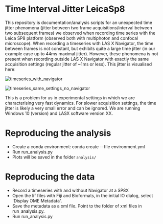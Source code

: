 # Time Interval Jitter LeicaSp8

This repository is documentation/analysis scripts for an unexpected time jitter phenomena (jitter between two frame acquisitions/interval between two subsequent frames) we observed when recording time series with the Leica SP8 platform (observed both with multiphoton and confocal microscope). When recording a timeseries with LAS X Navigator, the time between frames is not constant, but exhibits quite a large time jitter (in our example case up to 44ms maximal jitter). However, these phenomena is not present when recording outside LAS X Navigator with exactly the same acquisition settings (regular jitter of ~1ms or less). This jitter is visualised here:

![timeseries_with_navigator](https://github.com/JoeGreiner/TimeJitterLeicaSp8/assets/24453528/cb76c193-8531-4013-bb56-c33843ab4fb8)

![timeseries_same_settings_no_navigator](https://github.com/JoeGreiner/TimeJitterLeicaSp8/assets/24453528/2ab60260-a0eb-4d1a-9632-813f6605580b)

This is a problem for us in experimental settings in which we are characterising very fast dynamics. For slower acquisition settings, the time jitter is likely a very small error and can be ignored. We are running Windows 10 (version) and LASX software version XX.

# Reproducing the analysis
* Create a conda environment: conda create --file environment.yml
* Run run_analysis.py
* Plots will be saved in the folder `analysis/`

# Reproducing the data
* Record a timeseries with and without Navigator at a SP8X 
* Open the lif files with Fiji and Bioformats, in the initial IO dialog, select 'Display OME Metadata'.
* Save the metadata as a xml file. Point to the folder of xml files in run_analysis.py.
* Run run_analysis.py
